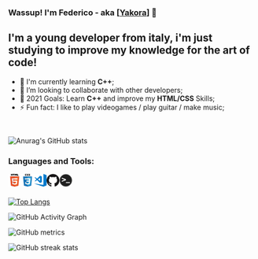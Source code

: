### Wassup! I'm Federico - aka [[Yakora](https://github.com/Yakora "Yakora")] 👋

## I'm a young developer from italy, i'm just studying to improve my knowledge for the art of code!

- 🌱 I'm currently learning **C++**;
- 👯 I’m looking to collaborate with other developers;
- 🥅 2021 Goals: Learn **C++** and improve my **HTML/CSS** Skills;
- ⚡ Fun fact: I like to play videogames / play guitar / make music;
<br/>

![Anurag's GitHub stats](https://github-readme-stats.vercel.app/api?username=Yakora&show_icons=true&theme=dark)

### Languages and Tools:

<img align="left" alt="HTML5" width="26px" src="https://raw.githubusercontent.com/github/explore/80688e429a7d4ef2fca1e82350fe8e3517d3494d/topics/html/html.png" />

<img align="left" alt="CSS3" width="26px" src="https://raw.githubusercontent.com/github/explore/80688e429a7d4ef2fca1e82350fe8e3517d3494d/topics/css/css.png" />

<img align="left" alt="Visual Studio Code" width="26px" src="https://raw.githubusercontent.com/github/explore/80688e429a7d4ef2fca1e82350fe8e3517d3494d/topics/visual-studio-code/visual-studio-code.png" />

<img align="left" alt="Git" width="26px"  src="https://raw.githubusercontent.com/github/explore/78df643247d429f6cc873026c0622819ad797942/topics/github/github.png" />

<img align="left" alt="Terminal" width="26px" src="https://raw.githubusercontent.com/github/explore/80688e429a7d4ef2fca1e82350fe8e3517d3494d/topics/terminal/terminal.png" />

<br/>
<br/>

[![Top Langs](https://github-readme-stats.vercel.app/api/top-langs/?username=Yakora)](https://github.com/anuraghazra/github-readme-stats)

![GitHub Activity Graph](https://activity-graph.herokuapp.com/graph?username=Yakora)  

![GitHub metrics](https://metrics.lecoq.io/Yakora)  

![GitHub streak stats](https://github-readme-streak-stats.herokuapp.com/?user=Yakora)  

